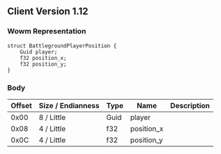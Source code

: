 ## Client Version 1.12

### Wowm Representation
```rust,ignore
struct BattlegroundPlayerPosition {
    Guid player;
    f32 position_x;
    f32 position_y;
}
```
### Body
| Offset | Size / Endianness | Type | Name | Description |
| ------ | ----------------- | ---- | ---- | ----------- |
| 0x00 | 8 / Little | Guid | player |  |
| 0x08 | 4 / Little | f32 | position_x |  |
| 0x0C | 4 / Little | f32 | position_y |  |
